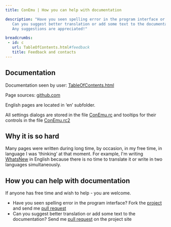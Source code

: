 ```yaml
---
title: ConEmu | How you can help with documentation

description: "Have you seen spelling error in the program interface or documentation?
   Can you suggest better translation or add some text to the documentation?
   Any suggestions are appreciated!"

breadcrumbs:
 - id: c
   url: TableOfContents.html#feedback
   title: Feedback and contacts
---
```


<h2 id="documentation">Documentation</h2>

Documentation seen by user: [TableOfContents.html](TableOfContents.html)

Page sources: [github.com](https://github.com/ConEmu/ConEmu.github.io)

English pages are located in ‘en’ subfolder.

All settings dialogs are stored in the file
[ConEmu.rc](https://github.com/Maximus5/ConEmu/blob/alpha/src/ConEmu/ConEmu.rc)
and tooltips for their controls in the file
[ConEmu.rc2](https://github.com/Maximus5/ConEmu/blob/alpha/src/ConEmu/ConEmu.rc2)


<h2 id="why-it-is-so-hard">Why it is so hard</h2>

Many pages were written during long time, by occasion,
in my free time, in language I was ‘thinking’ at that moment.
For example, I'm writing [WhatsNew](Whats_New.html) in English because
there is no time to translate it or write in two languages simultaneously.


<h2 id="how-to-help">How you can help with documentation</h2>

If anyone has free time and wish to help - you are welcome.

  - Have you seen spelling error in the program interface? Fork the [project](https://github.com/Maximus5/ConEmu) and send me [pull request](https://github.com/Maximus5/ConEmu/pulls)
  - Can you suggest better translation or add some text to the documentation? Send me [pull request](https://github.com/ConEmu/ConEmu.github.io/pulls) on the project site
